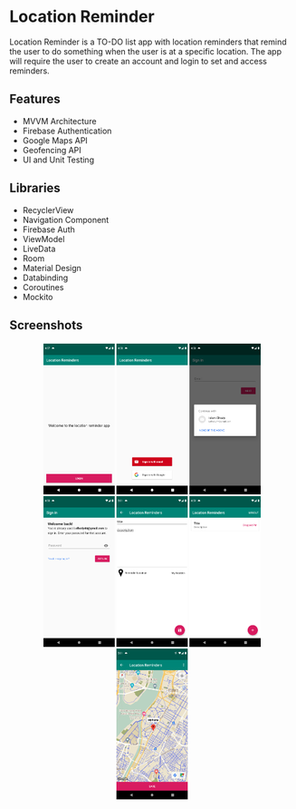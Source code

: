 # Location Reminder
Location Reminder is a TO-DO list app with location reminders that remind the user to do something when the user is at a specific location. The app will require the user to create an account and login to set and access reminders.

## Features
- MVVM Architecture
- Firebase Authentication
- Google Maps API
- Geofencing API
- UI and Unit Testing

## Libraries
- RecyclerView
- Navigation Component
- Firebase Auth
- ViewModel
- LiveData
- Room
- Material Design 
- Databinding
- Coroutines
- Mockito


## Screenshots
<h4 align="center">
<img src="screens/screenshot.png" width="25%">
<img src="screens/screenshot2.png" width="25%">
<img src="screens/screenshot3.png" width="25%">
<img src="screens/screenshot4.png" width="25%">
<img src="screens/screenshot5.png" width="25%">
<img src="screens/screenshot6.png" width="25%">
<img src="screens/screenshot7.png" width="25%">

